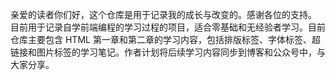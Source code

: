 亲爱的读者你们好，这个仓库是用于记录我的成长与改变的。感谢各位的支持。 目前用于记录自学前端编程的学习过程的项目，适合零基础和无经验者学习。目前仓库主要包含 HTML 第一章和第二章的学习内容，包括排版标签、字体标签、超链接和图片标签的学习笔记。作者计划将后续学习内容同步到博客和公众号中，与大家分享。
